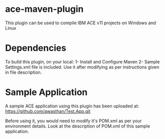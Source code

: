 # ace-maven-plugin
This plugin can be used to compile IBM ACE v11 projects on Windows and Linux

# Dependencies
To build this plugin, on your local:
 1- Install and Configure Maven
 2- Sample Settings.xml file is included. Use it after modifying as per instructions given in file description.
 
 # Sample Application
 A sample ACE application using this plugin has been uploaded at:
 https://github.com/awasthan/Test.App.git
 
 Before using it, you would need to modify it's POM.xml as per your environment details. Look at the description of POM.xml of this sample application.
